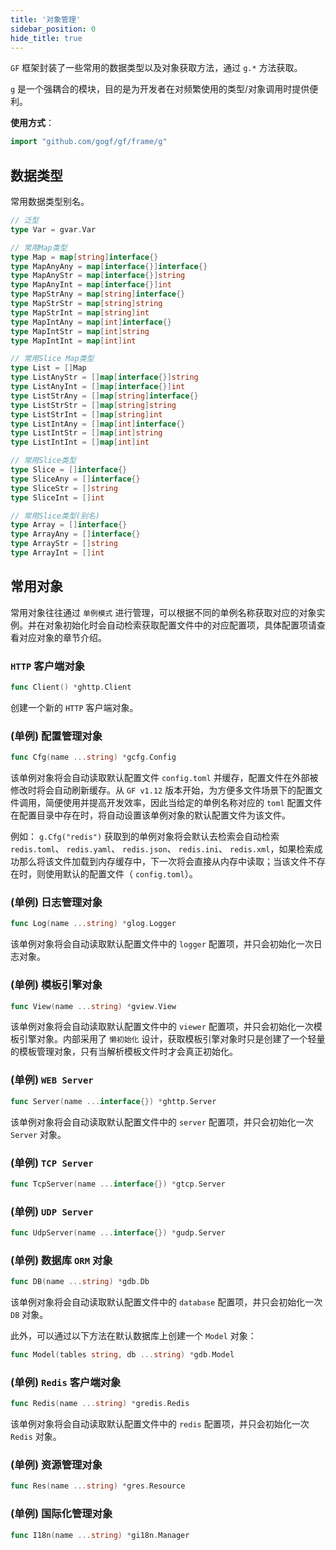 ```yaml
---
title: '对象管理'
sidebar_position: 0
hide_title: true
---
```


`GF` 框架封装了一些常用的数据类型以及对象获取方法，通过 `g.*` 方法获取。

`g` 是一个强耦合的模块，目的是为开发者在对频繁使用的类型/对象调用时提供便利。

**使用方式**：

```  go
import "github.com/gogf/gf/frame/g"

```

## 数据类型

常用数据类型别名。

```  go
// 泛型
type Var = gvar.Var

// 常用Map类型
type Map = map[string]interface{}
type MapAnyAny = map[interface{}]interface{}
type MapAnyStr = map[interface{}]string
type MapAnyInt = map[interface{}]int
type MapStrAny = map[string]interface{}
type MapStrStr = map[string]string
type MapStrInt = map[string]int
type MapIntAny = map[int]interface{}
type MapIntStr = map[int]string
type MapIntInt = map[int]int

// 常用Slice Map类型
type List = []Map
type ListAnyStr = []map[interface{}]string
type ListAnyInt = []map[interface{}]int
type ListStrAny = []map[string]interface{}
type ListStrStr = []map[string]string
type ListStrInt = []map[string]int
type ListIntAny = []map[int]interface{}
type ListIntStr = []map[int]string
type ListIntInt = []map[int]int

// 常用Slice类型
type Slice = []interface{}
type SliceAny = []interface{}
type SliceStr = []string
type SliceInt = []int

// 常用Slice类型(别名)
type Array = []interface{}
type ArrayAny = []interface{}
type ArrayStr = []string
type ArrayInt = []int

```

## 常用对象

常用对象往往通过 `单例模式` 进行管理，可以根据不同的单例名称获取对应的对象实例。并在对象初始化时会自动检索获取配置文件中的对应配置项，具体配置项请查看对应对象的章节介绍。

### `HTTP` 客户端对象

```  go
func Client() *ghttp.Client

```

创建一个新的 `HTTP` 客户端对象。

### (单例) 配置管理对象

```  go
func Cfg(name ...string) *gcfg.Config

```

该单例对象将会自动读取默认配置文件 `config.toml` 并缓存，配置文件在外部被修改时将会自动刷新缓存。从 `GF v1.12` 版本开始，为方便多文件场景下的配置文件调用，简便使用并提高开发效率，因此当给定的单例名称对应的 `toml` 配置文件在配置目录中存在时，将自动设置该单例对象的默认配置文件为该文件。

例如： `g.Cfg("redis")` 获取到的单例对象将会默认去检索会自动检索 `redis.toml`、 `redis.yaml`、 `redis.json`、 `redis.ini`、 `redis.xml`，如果检索成功那么将该文件加载到内存缓存中，下一次将会直接从内存中读取；当该文件不存在时，则使用默认的配置文件（ `config.toml`）。

### (单例) 日志管理对象

```  go
func Log(name ...string) *glog.Logger

```

该单例对象将会自动读取默认配置文件中的 `logger` 配置项，并只会初始化一次日志对象。

### (单例) 模板引擎对象

```  go
func View(name ...string) *gview.View

```

该单例对象将会自动读取默认配置文件中的 `viewer` 配置项，并只会初始化一次模板引擎对象。内部采用了 `懒初始化` 设计，获取模板引擎对象时只是创建了一个轻量的模板管理对象，只有当解析模板文件时才会真正初始化。

### (单例) `WEB Server`

```  go
func Server(name ...interface{}) *ghttp.Server

```

该单例对象将会自动读取默认配置文件中的 `server` 配置项，并只会初始化一次 `Server` 对象。

### (单例) `TCP Server`

```  go
func TcpServer(name ...interface{}) *gtcp.Server

```

### (单例) `UDP Server`

```  go
func UdpServer(name ...interface{}) *gudp.Server

```

### (单例) 数据库 `ORM` 对象

```  go
func DB(name ...string) *gdb.Db

```

该单例对象将会自动读取默认配置文件中的 `database` 配置项，并只会初始化一次 `DB` 对象。

此外，可以通过以下方法在默认数据库上创建一个 `Model` 对象：

```  go
func Model(tables string, db ...string) *gdb.Model

```

### (单例) `Redis` 客户端对象

```  go
func Redis(name ...string) *gredis.Redis

```

该单例对象将会自动读取默认配置文件中的 `redis` 配置项，并只会初始化一次 `Redis` 对象。

### (单例) 资源管理对象

```  go
func Res(name ...string) *gres.Resource

```

### (单例) 国际化管理对象

```  go
func I18n(name ...string) *gi18n.Manager

```
